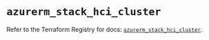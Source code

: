 # `azurerm_stack_hci_cluster`

Refer to the Terraform Registry for docs: [`azurerm_stack_hci_cluster`](https://registry.terraform.io/providers/hashicorp/azurerm/4.10.0/docs/resources/stack_hci_cluster).
